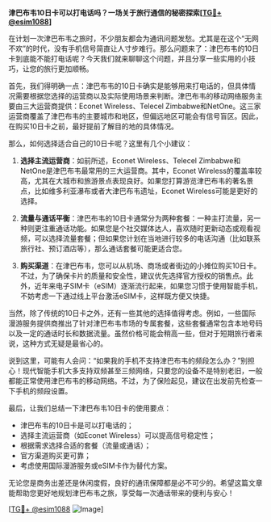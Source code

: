 **津巴布韦10日卡可以打电话吗？一场关于旅行通信的秘密探索[[TG💪+ @esim1088](https://t.me/s/esim1088)]**

在计划一次津巴布韦之旅时，不少朋友都会为通讯问题发愁。尤其是在这个“无网不欢”的时代，没有手机信号简直让人寸步难行。那么问题来了：津巴布韦的10日卡到底能不能打电话呢？今天我们就来聊聊这个问题，并且分享一些实用的小技巧，让您的旅行更加顺畅。

首先，我们得明确一点：津巴布韦的10日卡确实是能够用来打电话的，但具体情况需要根据您选择的运营商以及实际使用场景来判断。津巴布韦的移动网络服务主要由三大运营商提供：Econet Wireless、Telecel Zimbabwe和NetOne。这三家运营商覆盖了津巴布韦的主要城市和地区，但偏远地区可能会有信号盲区。因此，在购买10日卡之前，最好提前了解目的地的具体情况。

那么，如何选择适合自己的10日卡呢？这里有几个小建议：

1. **选择主流运营商**：如前所述，Econet Wireless、Telecel Zimbabwe和NetOne是津巴布韦最常用的三大运营商。其中，Econet Wireless的覆盖率较高，尤其在大城市和旅游景点表现良好。如果您打算游览津巴布韦的著名景点，比如维多利亚瀑布或者大津巴布韦遗址，Econet Wireless可能是更好的选择。

2. **流量与通话平衡**：津巴布韦的10日卡通常分为两种套餐：一种主打流量，另一种则更注重通话功能。如果您是个社交媒体达人，喜欢随时更新动态或观看视频，可以选择流量套餐；但如果您计划在当地进行较多的电话沟通（比如联系旅行社、预订酒店等），那么通话套餐可能更适合您。

3. **购买渠道**：在津巴布韦，您可以从机场、商场或者街边的小摊位购买10日卡。不过，为了确保卡片的质量和安全性，建议优先选择官方授权的销售点。此外，近年来电子SIM卡（eSIM）逐渐流行起来，如果您习惯于使用智能手机，不妨考虑一下通过线上平台激活eSIM卡，这样既方便又快捷。

当然，除了传统的10日卡之外，还有一些其他的选择值得考虑。例如，一些国际漫游服务提供商推出了针对津巴布韦市场的专属套餐，这些套餐通常包含本地号码以及一定的通话时长和数据流量。虽然价格可能会稍高一些，但对于短期旅行者来说，这种方式无疑是最省心的。

说到这里，可能有人会问：“如果我的手机不支持津巴布韦的频段怎么办？”别担心！现代智能手机大多支持双频甚至三频网络，只要您的设备不是特别老旧，一般都能正常使用津巴布韦的移动网络。不过，为了保险起见，建议在出发前先检查一下手机的频段设置。

最后，让我们总结一下津巴布韦10日卡的使用要点：

- 津巴布韦的10日卡是可以打电话的；
- 选择主流运营商（如Econet Wireless）可以提高信号稳定性；
- 根据需求选择合适的套餐（流量或通话）；
- 官方渠道购买更可靠；
- 考虑使用国际漫游服务或eSIM卡作为替代方案。

无论您是商务出差还是休闲度假，良好的通讯保障都是必不可少的。希望这篇文章能帮助您更好地规划津巴布韦之旅，享受每一次通话带来的便利与安心！

[[TG💪+ @esim1088](https://t.me/s/esim1088) ![Image](https://i.postimg.cc/4NQfJmqS/Snipaste-2025-05-13-00-14-12.png)]